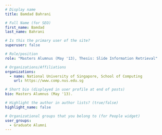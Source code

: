 ```yaml
---
# Display name
title: Bamdad Bahrani

# Full Name (for SEO) 
first_name: Bamdad
last_name: Bahrani

# Is this the primary user of the site?
superuser: false

# Role/position
role: "Masters Alumnus (May '13), Thesis: Slide Information Retrieval"

# Organizations/Affiliations
organizations:
  - name: National University of Singapore, School of Computing
    url: https://www.comp.nus.edu.sg

# Short bio (displayed in user profile at end of posts)
bio: Masters Alumnus (May '13). 

# Highlight the author in author lists? (true/false)
highlight_name: false

# Organizational groups that you belong to (for People widget)
user_groups:
  - Graduate Alumni
---
```


